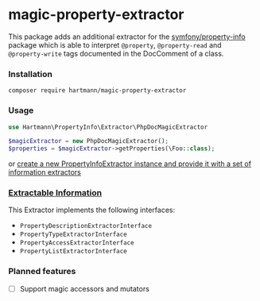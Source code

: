 # magic-property-extractor    

This package adds an additional extractor for the [symfony/property-info](https://symfony.com/doc/current/components/property_info.html) package which is able to 
interpret `@property`, `@property-read` and `@property-write` tags documented in the DocComment of a class.

### Installation

```
composer require hartmann/magic-property-extractor
```

### Usage

```php
use Hartmann\PropertyInfo\Extractor\PhpDocMagicExtractor

$magicExtractor = new PhpDocMagicExtractor();
$properties = $magicExtractor->getProperties(\Foo::class);
```

or [create a new PropertyInfoExtractor instance and provide it with a set of information extractors](https://symfony.com/doc/current/components/property_info.html#usage)

### [Extractable Information](https://symfony.com/doc/current/components/property_info.html#extractable-information)

This Extractor implements the following interfaces:
- `PropertyDescriptionExtractorInterface`
- `PropertyTypeExtractorInterface`
- `PropertyAccessExtractorInterface`
- `PropertyListExtractorInterface`

### Planned features

- [ ] Support magic accessors and mutators
